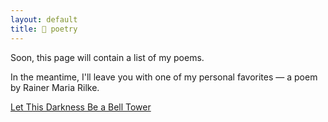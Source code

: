 ```yaml
---
layout: default
title: 🧸 poetry
---
```


Soon, this page will contain a list of my poems.

In the meantime, I'll leave you with one of my personal favorites — a poem by Rainer Maria Rilke.

[Let This Darkness Be a Bell Tower](https://onbeing.org/poetry/let-this-darkness-be-a-bell-tower/)
